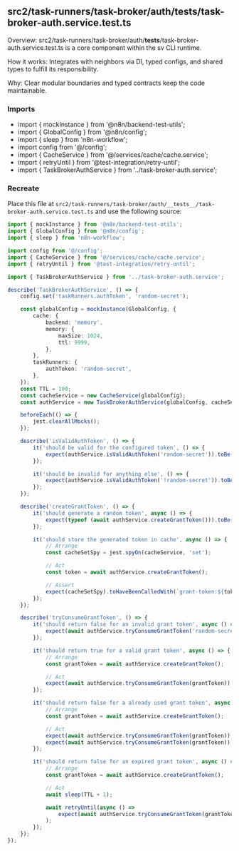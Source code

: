 ## src2/task-runners/task-broker/auth/__tests__/task-broker-auth.service.test.ts

Overview: src2/task-runners/task-broker/auth/__tests__/task-broker-auth.service.test.ts is a core component within the sv CLI runtime.

How it works: Integrates with neighbors via DI, typed configs, and shared types to fulfill its responsibility.

Why: Clear modular boundaries and typed contracts keep the code maintainable.

### Imports

- import { mockInstance } from '@n8n/backend-test-utils';
- import { GlobalConfig } from '@n8n/config';
- import { sleep } from 'n8n-workflow';
- import config from '@/config';
- import { CacheService } from '@/services/cache/cache.service';
- import { retryUntil } from '@test-integration/retry-until';
- import { TaskBrokerAuthService } from '../task-broker-auth.service';

### Recreate

Place this file at `src2/task-runners/task-broker/auth/__tests__/task-broker-auth.service.test.ts` and use the following source:

```ts
import { mockInstance } from '@n8n/backend-test-utils';
import { GlobalConfig } from '@n8n/config';
import { sleep } from 'n8n-workflow';

import config from '@/config';
import { CacheService } from '@/services/cache/cache.service';
import { retryUntil } from '@test-integration/retry-until';

import { TaskBrokerAuthService } from '../task-broker-auth.service';

describe('TaskBrokerAuthService', () => {
	config.set('taskRunners.authToken', 'random-secret');

	const globalConfig = mockInstance(GlobalConfig, {
		cache: {
			backend: 'memory',
			memory: {
				maxSize: 1024,
				ttl: 9999,
			},
		},
		taskRunners: {
			authToken: 'random-secret',
		},
	});
	const TTL = 100;
	const cacheService = new CacheService(globalConfig);
	const authService = new TaskBrokerAuthService(globalConfig, cacheService, TTL);

	beforeEach(() => {
		jest.clearAllMocks();
	});

	describe('isValidAuthToken', () => {
		it('should be valid for the configured token', () => {
			expect(authService.isValidAuthToken('random-secret')).toBe(true);
		});

		it('should be invalid for anything else', () => {
			expect(authService.isValidAuthToken('!random-secret')).toBe(false);
		});
	});

	describe('createGrantToken', () => {
		it('should generate a random token', async () => {
			expect(typeof (await authService.createGrantToken())).toBe('string');
		});

		it('should store the generated token in cache', async () => {
			// Arrange
			const cacheSetSpy = jest.spyOn(cacheService, 'set');

			// Act
			const token = await authService.createGrantToken();

			// Assert
			expect(cacheSetSpy).toHaveBeenCalledWith(`grant-token:${token}`, '1', TTL);
		});
	});

	describe('tryConsumeGrantToken', () => {
		it('should return false for an invalid grant token', async () => {
			expect(await authService.tryConsumeGrantToken('random-secret')).toBe(false);
		});

		it('should return true for a valid grant token', async () => {
			// Arrange
			const grantToken = await authService.createGrantToken();

			// Act
			expect(await authService.tryConsumeGrantToken(grantToken)).toBe(true);
		});

		it('should return false for a already used grant token', async () => {
			// Arrange
			const grantToken = await authService.createGrantToken();

			// Act
			expect(await authService.tryConsumeGrantToken(grantToken)).toBe(true);
			expect(await authService.tryConsumeGrantToken(grantToken)).toBe(false);
		});

		it('should return false for an expired grant token', async () => {
			// Arrange
			const grantToken = await authService.createGrantToken();

			// Act
			await sleep(TTL + 1);

			await retryUntil(async () =>
				expect(await authService.tryConsumeGrantToken(grantToken)).toBe(false),
			);
		});
	});
});

```
